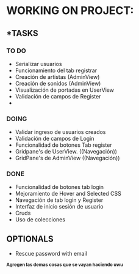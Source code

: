 # WORKING ON PROJECT: 

## ***TASKS**
### **TO DO**
- Serializar usuarios
- Funcionamiento del tab registrar
- Creación de artistas (AdminView)
- Creación de sonidos (AdminView)
- Visualización de portadas en UserView
- Validación de campos de Register
- 
### DOING
- Validar ingreso de usuarios creados
- Validación de campos de Login
- Funcionalidad de botones Tab register
- Gridpane's de UserView. ((Navegación))
- GridPane's de AdminView ((Navegación))
### DONE
- Funcionalidad de botones tab login
- Mejoramiento de Hover and Selected CSS
- Navegación de tab login y Register 
- Interfaz de inicio sesión de usuario
- Cruds
- Uso de colecciones


## OPTIONALS
- Rescue password with email

<sub>**Agregen las demas cosas que se vayan haciendo uwu**</sub>
